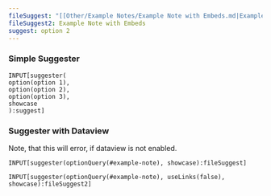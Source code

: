 ```yaml
---
fileSuggest: "[[Other/Example Notes/Example Note with Embeds.md|Example Note with Embeds]]"
fileSuggest2: Example Note with Embeds
suggest: option 2
---
```


### Simple Suggester
```meta-bind
INPUT[suggester(
option(option 1),
option(option 2),
option(option 3),
showcase
):suggest]
```

### Suggester with Dataview

Note, that this will error, if dataview is not enabled. 
```meta-bind
INPUT[suggester(optionQuery(#example-note), showcase):fileSuggest]
```

```meta-bind
INPUT[suggester(optionQuery(#example-note), useLinks(false), showcase):fileSuggest2]
```
